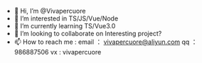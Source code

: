 - 👋 Hi, I’m @Vivapercuore
- 👀 I’m interested in TS/JS/Vue/Node
- 🌱 I’m currently learning TS/Vue3.0
- 💞️ I’m looking to collaborate on Interesting project?
- 📫 How to reach me : 
      email ： vivapercuore@aliyun.com 
      qq    ： 986887506
      vx    :  vivapercuore
